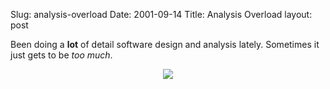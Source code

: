 Slug: analysis-overload
Date: 2001-09-14
Title: Analysis Overload
layout: post

Been doing a <b>lot</b> of detail software design and analysis lately. Sometimes it just gets to be <i>too much</i>.<p>

<center><img src="http://media.redmonk.net/images/activityDiagram.gif" /></center></p>
